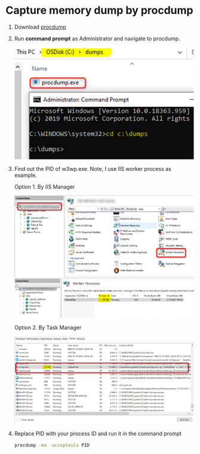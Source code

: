 # Capture memory dump by procdump
1. Download [procdump](https://learn.microsoft.com/en-us/sysinternals/downloads/procdump)

1. Run **command prompt** as Administrator and navigate to procdump.

    ![](/Dump/Images/ManualDump1.png)

1. Find out the PID of w3wp.exe. Note, I use IIS worker process as example.

    Option 1. By IIS Manager

    ![](/Dump/Images/ManualDump2.png)
    ![](/Dump/Images/ManualDump4.png)

    Option 2. By Task Manager

    ![](/Dump/Images/ManualDump3.png)
1. Replace PID with your process ID and run it in the command prompt
    ```bash
    procdump -ma -accepteula PID
    ```
